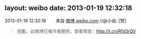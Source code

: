 layout: weibo
date: 2013-01-19 12:32:18
---
<meta name="referrer" content="no-referrer" />

2013-01-19 12:32:18  &nbsp;&nbsp;&nbsp;&nbsp;&nbsp;&nbsp; 来自 <a href="http://weibo.com/" rel="nofollow">微博 weibo.com</a>
//@小齿: [赞]
>  抱歉，此微博已被作者删除。查看帮助：http://t.cn/Rfd3rQV
